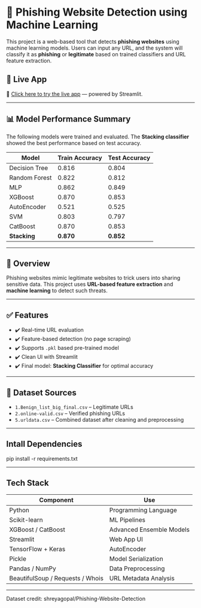 # 🔐 Phishing Website Detection using Machine Learning

This project is a web-based tool that detects **phishing websites** using machine learning models. Users can input any URL, and the system will classify it as **phishing** or **legitimate** based on trained classifiers and URL feature extraction.

## 🚀 Live App

🔗 [Click here to try the live app](https://phishinglink-detect.streamlit.app) — powered by Streamlit.

---

## 📊 Model Performance Summary

The following models were trained and evaluated. The **Stacking classifier** showed the best performance based on test accuracy.

| Model         | Train Accuracy | Test Accuracy |
|---------------|----------------|---------------|
| Decision Tree | 0.816          | 0.804         |
| Random Forest | 0.822          | 0.812         |
| MLP           | 0.862          | 0.849         |
| XGBoost       | 0.870          | 0.853         |
| AutoEncoder   | 0.521          | 0.525         |
| SVM           | 0.803          | 0.797         |
| CatBoost      | 0.870          | 0.853         |
| **Stacking**  | **0.870**      | **0.852**     |

---

## 🧠 Overview

Phishing websites mimic legitimate websites to trick users into sharing sensitive data. This project uses **URL-based feature extraction** and **machine learning** to detect such threats.

---

## ✅ Features

- ✔️ Real-time URL evaluation
- ✔️ Feature-based detection (no page scraping)
- ✔️ Supports `.pkl` based pre-trained model
- ✔️ Clean UI with Streamlit
- ✔️ Final model: **Stacking Classifier** for optimal accuracy

---

## 📂 Dataset Sources

- `1.Benign_list_big_final.csv` – Legitimate URLs
- `2.online-valid.csv` – Verified phishing URLs
- `5.urldata.csv` – Combined dataset after cleaning and preprocessing

---

## Intall Dependencies
pip install -r requirements.txt

---
## Tech Stack

| Component                        | Use                      |
| -------------------------------- | ------------------------ |
| Python                           | Programming Language     |
| Scikit-learn                     | ML Pipelines             |
| XGBoost / CatBoost               | Advanced Ensemble Models |
| Streamlit                        | Web App UI               |
| TensorFlow + Keras               | AutoEncoder              |
| Pickle                           | Model Serialization      |
| Pandas / NumPy                   | Data Preprocessing       |
| BeautifulSoup / Requests / Whois | URL Metadata Analysis    |

---

Dataset credit: shreyagopal/Phishing-Website-Detection
